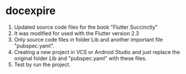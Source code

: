 # docexpire
1. Updated source code files for the book "Flutter Succinctly"
2. It was modified for used with the Flutter version 2.3
3. Only source code files in folder Lib and another important file "pubspec.yaml".
4. Creating a new project in VCS or Android Studio and just replace the original folder Lib and "pubspec.yaml" with these files.
5. Test by run the project.
